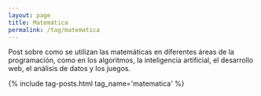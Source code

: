 ```yaml
---
layout: page
title: Matemática
permalink: /tag/matematica
---
```


Post sobre como se utilizan las matemáticas en diferentes áreas de la programación, como en los algoritmos, la inteligencia artificial, el desarrollo web, el análisis de datos y los juegos.

{% include tag-posts.html tag_name='matematica'  %}
